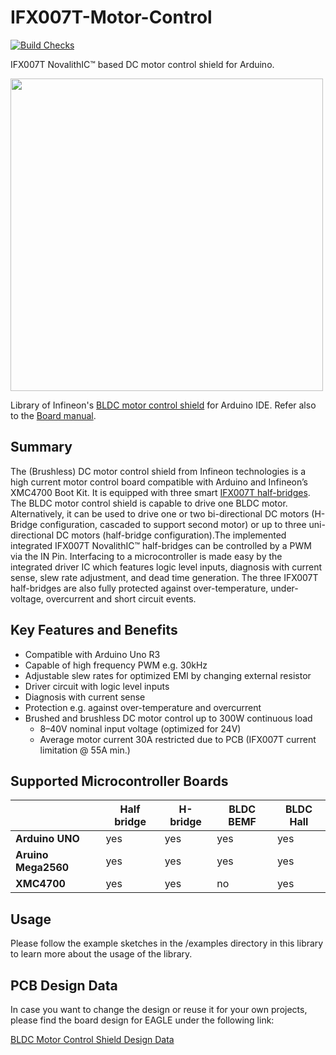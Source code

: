 # IFX007T-Motor-Control

[![Build Checks](https://github.com/Infineon/IFX007T-Motor-Control/actions/workflows/compile_examples.yml/badge.svg?branch=devops%2Fadd-build-checks)](https://github.com/Infineon/IFX007T-Motor-Control/actions/workflows/compile_examples.yml)

IFX007T NovalithIC™ based DC motor control shield for Arduino.

<img src="https://github.com/Infineon/Assets/blob/master/Pictures/IFX007T_BLDC%20Shield_Pinout.jpg" width="500"> 

Library of Infineon's [BLDC motor control shield](https://www.infineon.com/cms/en/product/evaluation-boards/bldc-shield_ifx007t/) for Arduino IDE.
Refer also to the [Board manual](https://www.infineon.com/dgdl/Infineon-Motor_Control_Shield_with_IFX007T_for_Arduino-UserManual-v02_00-EN.pdf?fileId=5546d462694c98b401696d2026783556).

## Summary
The (Brushless) DC motor control shield from Infineon technologies is a high current motor control board compatible with Arduino and Infineon’s XMC4700 Boot Kit. It is equipped with three smart [IFX007T half-bridges](https://www.infineon.com/cms/en/product/power/motor-control-ics/intelligent-motor-control-ics/single-half-bridge-ics/ifx007t/#). The BLDC motor control shield is capable to drive one BLDC motor. Alternatively, it can be used to drive one or two bi-directional DC motors (H-Bridge configuration, cascaded to support second motor) or up to three uni-directional DC motors (half-bridge configuration).The implemented integrated IFX007T NovalithIC™ half-bridges can be controlled by a PWM via the IN Pin. Interfacing to a microcontroller is made easy by the integrated driver IC which features logic level inputs, diagnosis with current sense, slew rate adjustment, and dead time generation. The three IFX007T half-bridges are also fully protected against over-temperature, under-voltage, overcurrent and short circuit events.

## Key Features and Benefits
* Compatible with Arduino Uno R3
* Capable of high frequency PWM e.g. 30kHz
* Adjustable slew rates for optimized EMI by changing external resistor
* Driver circuit with logic level inputs
* Diagnosis with current sense
* Protection e.g. against over-temperature and overcurrent
* Brushed and brushless DC motor control up to 300W continuous load 
  * 8–40V nominal input voltage (optimized for 24V)
  * Average motor current 30A restricted due to PCB (IFX007T current limitation @ 55A min.)

## Supported Microcontroller Boards
|                     | Half bridge | H-bridge | BLDC BEMF | BLDC Hall |
|       ---|---|---|---|---|
|**Arduino UNO**      | yes     | yes     | yes     | yes   |
|**Aruino Mega2560**  | yes     | yes     | yes     | yes   |
|**XMC4700**          | yes     | yes     | no      | yes   |

## Usage
Please follow the example sketches in the /examples directory in this library to learn more about the usage of the library.

## PCB Design Data
In case you want to change the design or reuse it for your own projects, please find the board design for EAGLE under the following link:

[BLDC Motor Control Shield Design Data](https://www.infineon.com/dgdl/Infineon-BLDC_Motor_Control_Shield_IFX007T-PCB-v01_00-EN.zip?fileId=5546d462696dbf120169a0fb2a716f30)
